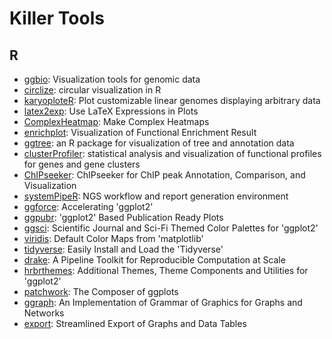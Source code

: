 # Killer Tools

## R

* [ggbio](https://bioconductor.org/packages/release/bioc/html/ggbio.html): Visualization tools for genomic data
* [circlize](https://github.com/jokergoo/circlize): circular visualization in R
* [karyoploteR](https://bioconductor.org/packages/release/bioc/html/karyoploteR.html): Plot customizable linear genomes displaying arbitrary data
* [latex2exp](https://cran.r-project.org/web/packages/latex2exp/index.html): Use LaTeX Expressions in Plots
* [ComplexHeatmap](http://bioconductor.org/packages/release/bioc/html/ComplexHeatmap.html): Make Complex Heatmaps
* [enrichplot](https://bioconductor.org/packages/release/bioc/html/enrichplot.html): Visualization of Functional Enrichment Result
* [ggtree](https://www.bioconductor.org/packages/release/bioc/html/ggtree.html): an R package for visualization of tree and annotation data
* [clusterProfiler](https://bioconductor.org/packages/release/bioc/html/clusterProfiler.html): statistical analysis and visualization of functional profiles for genes and gene clusters
* [ChIPseeker](https://www.bioconductor.org/packages/release/bioc/html/ChIPseeker.html): ChIPseeker for ChIP peak Annotation, Comparison, and Visualization
* [systemPipeR](https://bioconductor.org/packages/release/bioc/html/systemPipeR.html): NGS workflow and report generation environment
* [ggforce](https://cran.r-project.org/web/packages/ggforce/index.html): Accelerating 'ggplot2'
* [ggpubr](https://cran.r-project.org/web/packages/ggpubr/index.html): 'ggplot2' Based Publication Ready Plots
* [ggsci](https://cran.r-project.org/web/packages/ggsci/index.html): Scientific Journal and Sci-Fi Themed Color Palettes for 'ggplot2'
* [viridis](https://cran.r-project.org/web/packages/viridis/index.html): Default Color Maps from 'matplotlib'
* [tidyverse](https://cran.r-project.org/web/packages/tidyverse/index.html): Easily Install and Load the 'Tidyverse'
* [drake](https://cran.r-project.org/web/packages/drake/index.html): A Pipeline Toolkit for Reproducible Computation at Scale
* [hrbrthemes](https://cran.r-project.org/web/packages/hrbrthemes/index.html): Additional Themes, Theme Components and Utilities for 'ggplot2'
* [patchwork](https://github.com/thomasp85/patchwork): The Composer of ggplots
* [ggraph](https://cran.r-project.org/web/packages/ggraph/index.html): An Implementation of Grammar of Graphics for Graphs and Networks
* [export](https://cran.r-project.org/web/packages/export/index.html): Streamlined Export of Graphs and Data Tables

